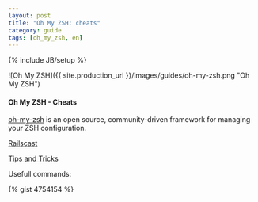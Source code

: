 ```yaml
---
layout: post
title: "Oh My ZSH: cheats"
category: guide
tags: [oh_my_zsh, en]
---
```

{% include JB/setup %}



![Oh My ZSH]({{ site.production_url }}/images/guides/oh-my-zsh.png "Oh My ZSH")

#### Oh My ZSH - Cheats

[oh-my-zsh](https://github.com/robbyrussell/oh-my-zsh) is an open source, community-driven framework for managing your ZSH configuration.

[Railscast](http://railscasts.com/episodes/308-oh-my-zsh)

[Tips and Tricks](http://habrahabr.ru/post/164597/)

Usefull commands:

<!-- more -->

{% gist 4754154 %}
